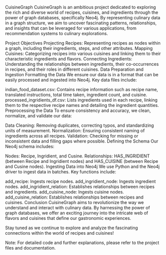 CuisineGraph CuisineGraph is an ambitious project dedicated to exploring
the rich and diverse world of recipes, cuisines, and ingredients through
the power of graph databases, specifically Neo4j. By representing
culinary data in a graph structure, we aim to uncover fascinating
patterns, relationships, and insights that can be leveraged for various
applications, from recommendation systems to culinary explorations.

Project Objectives Projecting Recipes: Representing recipes as nodes
within a graph, including their ingredients, steps, and other
attributes. Mapping Cuisines: Categorizing recipes into various cuisines
and linking them to their characteristic ingredients and flavors.
Connecting Ingredients: Understanding the relationships between
ingredients, their co-occurrences in recipes, and their roles in
different cuisines. Data Preparation and Ingestion Formatting the Data
We ensure our data is in a format that can be easily processed and
ingested into Neo4j. Key data files include:

indian_food_dataset.csv: Contains recipe information such as recipe
name, translated instructions, total time taken, ingredient count, and
cuisine. processed_ingridients_df.csv: Lists ingredients used in each
recipe, linking them to the respective recipe names and detailing the
ingredient quantities. Preprocessing the Data To ensure consistency and
accuracy, we clean, normalize, and validate our data:

Data Cleaning: Removing duplicates, correcting typos, and standardizing
units of measurement. Normalization: Ensuring consistent naming of
ingredients across all recipes. Validation: Checking for missing or
inconsistent data and filling gaps where possible. Defining the Schema
Our Neo4j schema includes:

Nodes: Recipe, Ingridient, and Cusine. Relationships: HAS_INGRIDIENT
(between Recipe and Ingridient nodes) and HAS_CUISINE (between Recipe
and Cusine nodes). Ingesting Data into Neo4j We use Python and the Neo4j
driver to ingest data in batches. Key functions include:

add_recipe: Ingests recipe nodes. add_ingridient_node: Ingests
ingredient nodes. add_ingridient_relation: Establishes relationships
between recipes and ingredients. add_cuisine_node: Ingests cuisine
nodes. add_cuisine_relation: Establishes relationships between recipes
and cuisines. Conclusion CuisineGraph aims to revolutionize the way we
understand and interact with culinary data. By harnessing the power of
graph databases, we offer an exciting journey into the intricate web of
flavors and cuisines that define our gastronomic experiences.

Stay tuned as we continue to explore and analyze the fascinating
connections within the world of recipes and cuisines!

Note: For detailed code and further explanations, please refer to the
project files and documentation.
